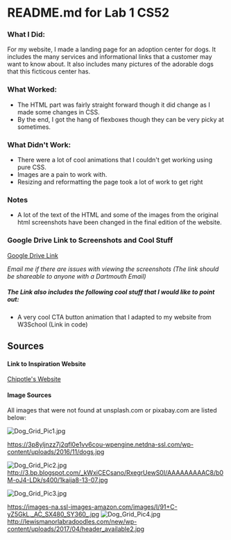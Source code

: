 # README.md for Lab 1 CS52

### What I Did:

For my website, I made a landing page for an adoption center for dogs. It includes the many services and informational links that a customer may want to know about. It also includes many pictures of the adorable dogs that this ficticous center has. 

### What Worked:
* The HTML part was fairly straight forward though it did change as I made some changes in CSS.
* By the end, I got the hang of flexboxes though they can be very picky at sometimes.

### What Didn't Work:
* There were a lot of cool animations that I couldn't get working using pure CSS.
* Images are a pain to work with.
* Resizing and reformatting the page took a lot of work to get right

### Notes
* A lot of the text of the HTML and some of the images from the original html screenshots have been changed in the final edition of the website. 


### Google Drive Link to Screenshots and Cool Stuff

[Google Drive Link](https://drive.google.com/drive/folders/19R4inhz8jPH0D1PoCh-vajlsE4rarFly?usp=sharing)

*Email me if there are issues with viewing the screenshots (The link should be shareable to anyone with a Dartmouth Email)*

##### The Link also includes the following cool stuff that I would like to point out:

* A very cool CTA button animation that I adapted to my website from W3School (Link in code)

## Sources

#### Link to Inspiration Website 
[Chipotle's Website](https://www.chipotle.com)
#### Image Sources

All images that were not found at unsplash.com or pixabay.com are listed below:

![Dog_Grid_Pic1.jpg](https://3p8yljnzz7j2qfl0e1vv6cou-wpengine.netdna-ssl.com/wp-content/uploads/2016/11/dogs.jpg) 

https://3p8yljnzz7j2qfl0e1vv6cou-wpengine.netdna-ssl.com/wp-content/uploads/2016/11/dogs.jpg

![Dog_Grid_Pic2.jpg](http://3.bp.blogspot.com/_kWxiCECsano/RxegrUewS0I/AAAAAAAAAC8/b0M-oJ4-LDk/s400/1kaija8-13-07.jpg)
http://3.bp.blogspot.com/_kWxiCECsano/RxegrUewS0I/AAAAAAAAAC8/b0M-oJ4-LDk/s400/1kaija8-13-07.jpg

![Dog_Grid_Pic3.jpg](https://images-na.ssl-images-amazon.com/images/I/91+C-yZ5GkL._AC_SX480_SY360_.jpg)

https://images-na.ssl-images-amazon.com/images/I/91+C-yZ5GkL._AC_SX480_SY360_.jpg
![Dog_Grid_Pic4.jpg](http://lewismanorlabradoodles.com/new/wp-content/uploads/2017/04/header_available2.jpg) 
http://lewismanorlabradoodles.com/new/wp-content/uploads/2017/04/header_available2.jpg

